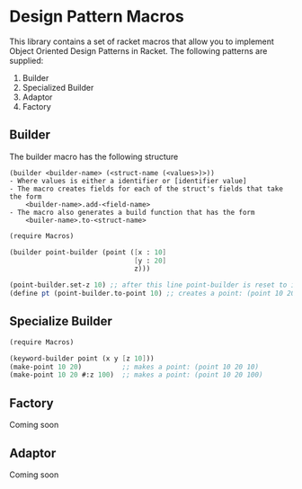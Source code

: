 # Design Pattern Macros 
This library contains a set of racket macros that allow you to implement Object Oriented Design Patterns in Racket. The following patterns are supplied:
1. Builder
1. Specialized Builder
2. Adaptor
3. Factory


## Builder
The builder macro has the following structure

```
(builder <builder-name> (<struct-name (<values>)>))
- Where values is either a identifier or [identifier value]
- The macro creates fields for each of the struct's fields that take the form
    <builder-name>.add-<field-name>
- The macro also generates a build function that has the form 
    <builer-name>.to-<struct-name>
```
```scheme
(require Macros)

(builder point-builder (point ([x : 10]
                               [y : 20]
                               z)))

(point-builder.set-z 10) ;; after this line point-builder is reset to its default implementation
(define pt (point-builder.to-point 10) ;; creates a point: (point 10 20 10)
```

## Specialize Builder
```scheme
(require Macros)

(keyword-builder point (x y [z 10]))
(make-point 10 20)          ;; makes a point: (point 10 20 10)
(make-point 10 20 #:z 100)  ;; makes a point: (point 10 20 100)
```


## Factory
Coming soon

## Adaptor
Coming soon